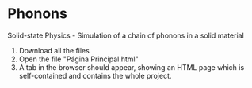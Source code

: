 # Phonons
Solid-state Physics - Simulation of a chain of phonons in a solid material

1. Download all the files
2. Open the file "Página Principal.html"
3. A tab in the browser should appear, showing an HTML page which is self-contained and contains the whole project.
